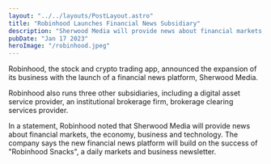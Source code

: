 ```yaml
---
layout: "../../layouts/PostLayout.astro"
title: "Robinhood Launches Financial News Subsidiary"
description: "Sherwood Media will provide news about financial markets, the economy, business and technology"
pubDate: "Jan 17 2023"
heroImage: "/robinhood.jpeg"
---
```


Robinhood, the stock and crypto trading app, announced the expansion of its business with the launch of a financial news platform, Sherwood Media.

Robinhood also runs three other subsidiaries, including a digital asset service provider, an institutional brokerage firm, brokerage clearing services provider.

In a statement, Robinhood noted that Sherwood Media will provide news about financial markets, the economy, business and technology. The company says the new financial news platform will build on the success of "Robinhood Snacks", a daily markets and business newsletter.
